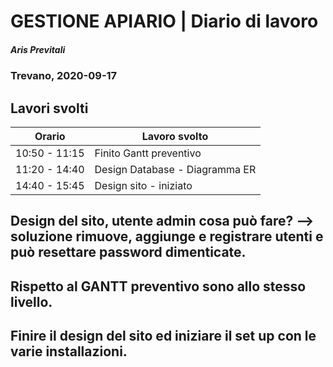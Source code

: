 # GESTIONE APIARIO | Diario di lavoro
##### Aris Previtali
### Trevano, 2020-09-17

## Lavori svolti


|Orario        |Lavoro svolto                 |
|--------------|------------------------------|
| 10:50 - 11:15 | Finito Gantt preventivo |
| 11:20 - 14:40 | Design Database - Diagramma ER |
| 14:40 - 15:45 | Design sito - iniziato | 

## Design del sito, utente admin cosa può fare? --> soluzione rimuove, aggiunge e registrare utenti e può resettare password dimenticate.


## Rispetto al GANTT preventivo sono allo stesso livello.


## Finire il design del sito ed iniziare il set up con le varie installazioni.
